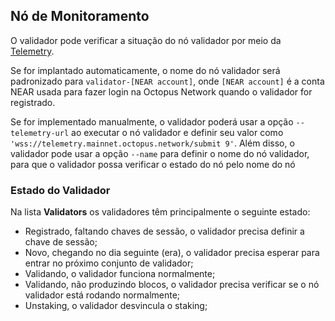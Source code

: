 ## Nó de Monitoramento

O validador pode verificar a situação do nó validador por meio da [Telemetry](https://telemetry.mainnet.octopus.network/).

Se for implantado automaticamente, o nome do nó validador será padronizado para `validator-[NEAR account]`, onde `[NEAR account]` é a conta NEAR usada para fazer login na Octopus Network quando o validador for registrado.

Se for implementado manualmente, o validador poderá usar a  opção  `--telemetry-url` ao executar o nó validador e definir seu valor como `'wss://telemetry.mainnet.octopus.network/submit 9'`. Além disso, o validador pode usar a opção  `--name` para definir o nome do nó validador, para que o validador possa verificar o estado do nó pelo nome do nó

### Estado do Validador

Na lista **Validators** os validadores têm principalmente o seguinte estado:

* Registrado, faltando chaves de sessão, o validador precisa definir a chave de sessão;
* Novo, chegando no dia seguinte (era), o validador precisa esperar para entrar no próximo conjunto de validador;
* Validando, o validador funciona normalmente;
* Validando, não produzindo blocos, o validador precisa verificar se o nó validador está rodando normalmente;
* Unstaking, o validador desvincula o staking;

